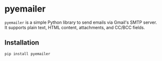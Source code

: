 # pyemailer

`pyemailer` is a simple Python library to send emails via Gmail's SMTP server. It supports plain text, HTML content, attachments, and CC/BCC fields.

## Installation

```bash
pip install pyemailer
